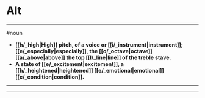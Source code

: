 # Alt
---
#noun
- **[[h/_high|High]] pitch, of a voice or [[i/_instrument|instrument]]; [[e/_especially|especially]], the [[o/_octave|octave]] [[a/_above|above]] the top [[l/_line|line]] of the treble stave.**
- **A state of [[e/_excitement|excitement]], a [[h/_heightened|heightened]] [[e/_emotional|emotional]] [[c/_condition|condition]].**
---
---
